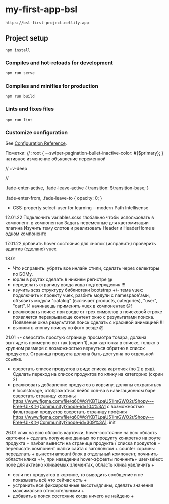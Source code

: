 # my-first-app-bsl
```
https://bsl-first-project.netlify.app
```
## Project setup
```
npm install
```

### Compiles and hot-reloads for development
```
npm run serve
```

### Compiles and minifies for production
```
npm run build
```

### Lints and fixes files
```
npm run lint
```

### Customize configuration
See [Configuration Reference](https://cli.vuejs.org/config/).

Пометки:
//
:root {
  --swiper-pagination-bullet-inactive-color: #{$primary};
} нативное изменение объявление переменной

//
::v-deep

//
<!-- <router-view v-slot="{ Component }">
<transition name="fade" mode="out-in">
<component :is="Component" />
</transition>
</router-view> -->

.fade-enter-active,
.fade-leave-active {
  transition: $transition-base;
}

.fade-enter-from,
.fade-leave-to {
  opacity: 0;
}

- CSS-property select-user for learning
--modern
Path Intellisense
<!-- <template>
  <component :is="layout" />
</template>

<script>
import AuthLayout from "./layouts/AuthLayout.vue";
import MainLayout from "./layouts/MainLayout.vue";

export default {
  name: "App",
  components: {
    AuthLayout,
    MainLayout,
  },

  computed: {
    layout() {
      return this.$route.meta.layout;
    },
  },
};
</script>

<style  lang="scss" scoped>
</style> -->


12.01.22
Подключить variables.scss глобально чтобы использовать в компонент.
в компонентах
Задать переменные для кастомизации плагина
Изучить тему слотов и реализовать Header и HeaderHome в одном компоненте

17.01.22
добавить hover состояния для кнопок (исправить)
проверить адаптив (сделано)
vuex

18.01
+ Что исправить: убрать все инлайн стили, сделать через селекторы по БЭМу.
+ юрлы в роутах сделать в нижнем регистре @
+ переделать страницу ввода кода подтверждения !!!
+ изучить scss структуру библиотеки bootstrap
+/- тема vuex: подключить к проекту vuex, разбить модули с namespace'ами, объявить модули "catalog" (включает products, categories), "user", "cart". И начинаешь применять vuex в компонентах @!
+ реализовать поиск: при вводе от трех символов в поисковой строке появляется перекрывающе контент окно с результатами поиска. Появление окна результатов поиск сделать с красивой анимацией !!!
+ выпилить кнопку поиску по фото везде @

21.01
+- сверстать простую страницу просмотра товара, должна выглядеть примерно вот так (скрин 1), как карточка в списке, только в крупном размере с возможностью вернуться обратно в список продуктов. Страница продукта должна быть доступна по отдельной ссылке.
+ сверстать список продуктов в виде списка карточек (по 2 в ряд). Сделать переход на список продуктов по клику на категорию (скрин 2)
+ реализовать добавление продуктов в корзину, должны сохраняться в localstorage, отображаться лейбл кол-ва в навигационном баре
сверстать страницу корзины https://www.figma.com/file/q6CWoYKBTLpaU51lmGWO2r/Shopy---Free-UI-Kit-(Community)?node-id=104%3A1 с возможностью фильтрации продуктов
сверстать страницу профиля https://www.figma.com/file/q6CWoYKBTLpaU51lmGWO2r/Shopy---Free-UI-Kit-(Community)?node-id=309%3A1.
init

26.01
клик на всю область карточки, hover-состояние на всю область карточки +
сделать получение данных по продукту конкретно на роуте продукта +
navbar вывести на странице продукта / списка продуктов +
переписать компонент шапки сайта с заголовком +
counter корзины переделать +
вынести amount блок в отдельный компонент, починить области клика +/-, при наведении hover-эффекты починить+
user-select: none для активно кликаемых элементах, область клика увеличить +
- если нет продуктов в корзине, то выводить сообщение и не показывать всё что сейчас есть +
- устранить все фиксированные высоты/длины, сделать значения максимально относительными +
- добавить в поиск состояние когда ничего не найдено +